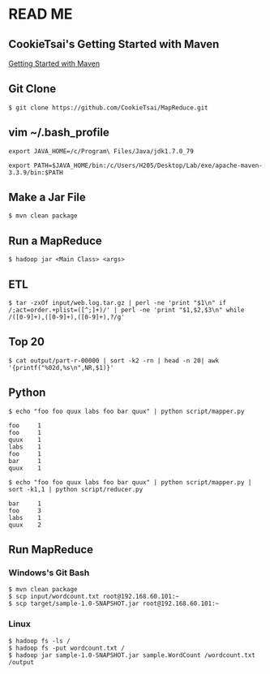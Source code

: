 # READ ME

## CookieTsai's Getting Started with Maven

[Getting Started with Maven](http://tsai-cookie.blogspot.tw/2016/03/getting-started-with-maven.html)

## Git Clone

```
$ git clone https://github.com/CookieTsai/MapReduce.git
```

## vim ~/.bash_profile

```
export JAVA_HOME=/c/Program\ Files/Java/jdk1.7.0_79

export PATH=$JAVA_HOME/bin:/c/Users/H205/Desktop/Lab/exe/apache-maven-3.3.9/bin:$PATH
```

## Make a Jar File

```
$ mvn clean package
```

## Run a MapReduce

```
$ hadoop jar <Main Class> <args>
```

## ETL 

```
$ tar -zxOf input/web.log.tar.gz | perl -ne 'print "$1\n" if /;act=order.+plist=([^;]+)/' | perl -ne 'print "$1,$2,$3\n" while /([0-9]+),([0-9]+),([0-9]+),?/g'
```

## Top 20

```
$ cat output/part-r-00000 | sort -k2 -rn | head -n 20| awk '{printf("%02d,%s\n",NR,$1)}'
```

## Python

```
$ echo "foo foo quux labs foo bar quux" | python script/mapper.py
```

```
foo     1
foo     1
quux    1
labs    1
foo     1
bar     1
quux    1
```

```
$ echo "foo foo quux labs foo bar quux" | python script/mapper.py | sort -k1,1 | python script/reducer.py
```

```
bar     1
foo     3
labs    1
quux    2
```

## Run MapReduce

### Windows's Git Bash

```
$ mvn clean package
$ scp input/wordcount.txt root@192.168.60.101:~
$ scp target/sample-1.0-SNAPSHOT.jar root@192.168.60.101:~
```

### Linux

```
$ hadoop fs -ls /
$ hadoop fs -put wordcount.txt /
$ hadoop jar sample-1.0-SNAPSHOT.jar sample.WordCount /wordcount.txt /output
```





